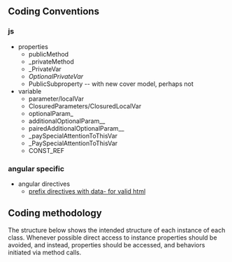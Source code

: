 ## Coding Conventions
### js
* properties
    * publicMethod
    * _privateMethod
    * _PrivateVar
    * _OptionalPrivateVar_
    * PublicSubproperty  -- with new cover model, perhaps not
* variable
	* parameter/localVar
	* ClosuredParameters/ClosuredLocalVar
    * optionalParam_
    * additionalOptionalParam__
    * pairedAdditionalOptionalParam__
	* _paySpecialAttentionToThisVar
	* _PaySpecialAttentionToThisVar
	* CONST_REF

### angular specific
* angular directives
	* [prefix directives with data- for valid html](http://stackoverflow.com/questions/16184428/what-is-the-difference-between-ng-app-and-data-ng-app)

## Coding methodology
The structure below shows the intended structure of each instance of each class.
Whenever possible direct access to instance properties should be avoided, and instead,
properties should be accessed, and behaviors initiated via method calls.
